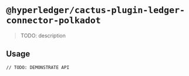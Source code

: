 # `@hyperledger/cactus-plugin-ledger-connector-polkadot`

> TODO: description

## Usage

```
// TODO: DEMONSTRATE API
```

